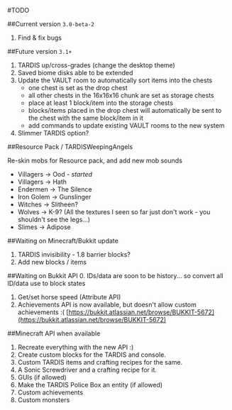 #TODO

##Current version `3.0-beta-2`
1. Find & fix bugs

##Future version `3.1+`
1. TARDIS up/cross-grades (change the desktop theme)
2. Saved biome disks able to be extended
3. Update the VAULT room to automatically sort items into the chests
   * one chest is set as the drop chest
   * all other chests in the 16x16x16 chunk are set as storage chests
   * place at least 1 block/item into the storage chests
   * blocks/items placed in the drop chest will automatically be sent to the chest with the same block/item in it
   * add commands to update existing VAULT rooms to the new system
4. Slimmer TARDIS option?

##Resource Pack / TARDISWeepingAngels

Re-skin mobs for Resource pack, and add new mob sounds

* Villagers -> Ood - _started_
* Villagers -> Hath
* Endermen -> The Silence
* Iron Golem -> Gunslinger
* Witches -> Slitheen?
* Wolves -> K-9? (All the textures I seen so far just don't work - you shouldn't see the legs...)
* Slimes -> Adipose

##Waiting on Minecraft/Bukkit update

1. TARDIS invisibility - 1.8 barrier blocks?
2. Add new blocks / items

##Waiting on Bukkit API
0. IDs/data are soon to be history... so convert all ID/data use to block states 
1. Get/set horse speed (Attribute API)
2. Achievements API is now available, but doesn't allow custom achievements :( [https://bukkit.atlassian.net/browse/BUKKIT-5672](https://bukkit.atlassian.net/browse/BUKKIT-5672)

##Minecraft API when available
1. Recreate everything with the new API :)
2. Create custom blocks for the TARDIS and console.
3. Custom TARDIS items and crafting recipes for the same.
4. A Sonic Screwdriver and a crafting recipe for it.
5. GUIs (if allowed)
6. Make the TARDIS Police Box an entity (if allowed)
7. Custom achievements
8. Custom monsters
